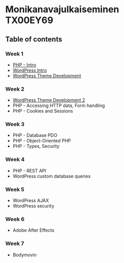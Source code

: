 # Monikanavajulkaiseminen TX00EY69

## Table of contents

### Week 1

- [PHP - Intro](week1/01-PHP-intro.md)
- [WordPress Intro](week1/02-WP-intro.md)
- [WordPress Theme Development](week1/03-theme-dev-1.md)

### Week 2

- [WordPress Theme Development 2](week2/01-theme-dev-2.md)
- PHP - Accessing HTTP data, Form handling
- PHP - Cookies and Sessions

### Week 3

- PHP - Database PDO
- PHP - Object-Oriented PHP
- PHP - Types, Security

### Week 4

- PHP - REST API
- WordPress custom database queries

### Week 5

- WordPress AJAX
- WordPress security

### Week 6

- Adobe After Effects

### Week 7

- Bodymovin
